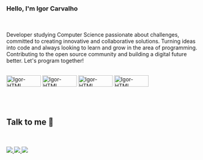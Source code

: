 <n> <h3>  Hello, I'm Igor Carvalho <n/> </h3>
  <br> </br>
Developer studying Computer Science passionate about challenges, committed to creating innovative and collaborative solutions. Turning ideas into code and always looking to learn and grow in the area of ​​programming. Contributing to the open source community and building a digital future better. Let's program together!

##
<div>
<img align="center" alt="Igor-HTML" height="30" width="90" src="https://img.shields.io/badge/HTML5-E34F26?style=for-the-badge&logo=html5&logoColor=white"> <a/>
<img align="center" alt="Igor-HTML" height="30" width="90" src="https://img.shields.io/badge/CSS3-1572B6?style=for-the-badge&logo=css3&logoColor=white"> <a/>
<img align="center" alt="Igor-HTML" height="30" width="90" src="https://img.shields.io/badge/Python-14354C?style=for-the-badge&logo=python&logoColor=white"> <a/>
<img align="center" alt="Igor-HTML" height="30" width="90" src="https://img.shields.io/badge/JavaScript-323330?style=for-the-badge&logo=javascript&logoColor=F7DF1E"> <a/>



</div>
<br>
<br>
<br>
<div>

  <h2> Talk to me 💬 </h2> </br>
</br>
 <a href="https://www.linkedin.com/in/igorcarvalhot/" target="blank"> <img src="https://img.shields.io/badge/LinkedIn-0077B5?style=for-the-badge&logo=linkedin&logoColor=white" target=" _blank"> <a/>
 <a href="https://www.instagram.com/igodyct/" target="blank"> <img src="https://img.shields.io/badge/Instagram-E4405F?style=for-the-badge&logo=instagram&logoColor=white" target=" _blank"> <a/>
 <a href="igorcarvalhot@outlook.com" target="blank"> <img src="https://img.shields.io/badge/Microsoft_Outlook-0078D4?style=for-the-badge&logo=microsoft-outlook&logoColor=white" target=" _blank"> <a/>


</div>
   
